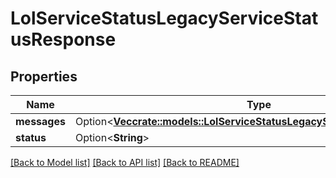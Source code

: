 # LolServiceStatusLegacyServiceStatusResponse

## Properties

Name | Type | Description | Notes
------------ | ------------- | ------------- | -------------
**messages** | Option<[**Vec<crate::models::LolServiceStatusLegacyServiceStatusMessage>**](LolServiceStatusLegacyServiceStatusMessage.md)> |  | [optional]
**status** | Option<**String**> |  | [optional]

[[Back to Model list]](../README.md#documentation-for-models) [[Back to API list]](../README.md#documentation-for-api-endpoints) [[Back to README]](../README.md)



